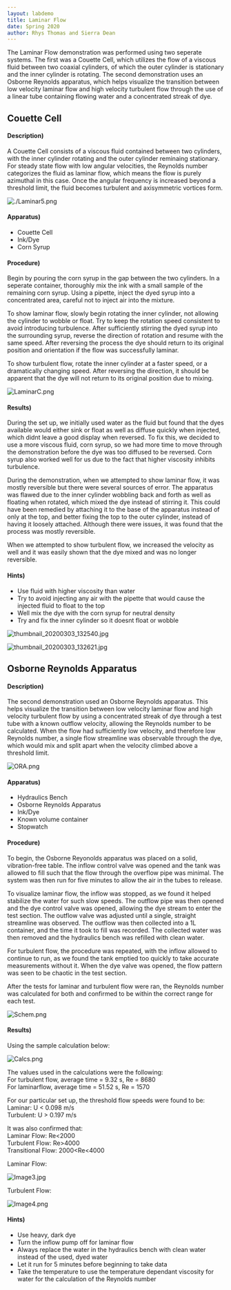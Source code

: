 ```yaml
---
layout: labdemo
title: Laminar Flow
date: Spring 2020
author: Rhys Thomas and Sierra Dean
---
```



The Laminar Flow demonstration was performed using two seperate systems. The first was a Couette Cell, which utilizes the flow of a viscous fluid between two coaxial cylinders, of which the outer cylinder is stationary and the inner cylinder is rotating. The second demonstration uses an Osborne Reynolds apparatus, which helps visualize the transition between low velocity laminar flow and high velocity turbulent flow through the use of a linear tube containing flowing water and a concentrated streak of dye.

## Couette Cell

#### Description)
A Couette Cell consists of a viscous fluid contained between two cylinders, with the inner cylinder rotating and the outer cylinder reminaing stationary. For steady state flow with low angular velocities, the Reynolds number categorizes the fluid as laminar flow, which means the flow is purely azimuthal in this case. Once the angular frequency is increased beyond a threshold limit, the fluid becomes turbulent and axisymmetric vortices form.

![./Laminar5.png](./Laminar5.png)

#### Apparatus)
- Couette Cell
- Ink/Dye
- Corn Syrup

#### Procedure)
Begin by pouring the corn syrup in the gap between the two cylinders. In a seperate container, thoroughly mix the ink with a small sample of the remaining corn syrup. Using a pipette, inject the dyed syrup into a concentrated area, careful not to inject air into the mixture.

To show laminar flow, slowly begin rotating the inner cylinder, not allowing the cylinder to wobble or float. Try to keep the rotation speed consistent to avoid introducing turbulence. After sufficiently stirring the dyed syrup into the surrounding syrup, reverse the direction of rotation and resume with the same speed. After reversing the process the dye should return to its original position and orientation if the flow was successfully laminar.

To show turbulent flow, rotate the inner cylinder at a faster speed, or a dramatically changing speed. After reversing the direction, it should be apparent that the dye will not return to its original position due to mixing.

![LaminarC.png](./LaminarC.png)

#### Results)
During the set up, we initially used water as the fluid but found that the dyes available would either sink or float as well as diffuse quickly when injected, which didnt leave a good display when reversed. To fix this, we decided to use a more viscous fluid, corn syrup, so we had more time to move through the demonstration before the dye was too diffused to be reversed. Corn syrup also worked well for us due to the fact that higher viscosity inhibits turbulence.

During the demonstration, when we attempted to show laminar flow, it was mostly reversible but there were several sources of error. The apparatus was flawed due to the inner cylinder wobbling back and forth as well as floating when rotated, which mixed the dye instead of stirring it. This could have been remedied by attaching it to the base of the apparatus instead of only at the top, and better fixing the top to the outer cylinder, instead of having it loosely attached. Although there were issues, it was found that the process was mostly reversible.

When we attempted to show turbulent flow, we increased the velocity as well and it was easily shown that the dye mixed and was no longer reversible.

#### Hints)
- Use fluid with higher viscosity than water
- Try to avoid injecting any air with the pipette that would cause the injected fluid to float to the top
- Well mix the dye with the corn syrup for neutral density
- Try and fix the inner cylinder so it doesnt float or wobble


![thumbnail_20200303_132540.jpg](Image1.jpg)

![thumbnail_20200303_132621.jpg](Image2.jpg)

## Osborne Reynolds Apparatus

#### Description)
The second demonstration used an Osborne Reynolds apparatus. This helps visualize the transition between low velocity laminar flow and high velocity turbulent flow by using a concentrated streak of dye through a test tube with a known outflow velocity, allowing the Reynolds number to be calculated. When the flow had sufficiently low velocity, and therefore low Reynolds number, a single flow streamline was observable through the dye, which would mix and split apart when the velocity climbed above a threshold limit.

![ORA.png](ORA.png)

#### Apparatus)
- Hydraulics Bench
- Osborne Reynolds Apparatus
- Ink/Dye
- Known volume container
- Stopwatch

#### Procedure)
To begin, the Osborne Reyonolds apparatus was placed on a solid, vibration-free table. The inflow control valve was opened and the tank was allowed to fill such that the flow through the overflow pipe was minimal. The system was then run for five minutes to allow the air in the tubes to release.

To visualize laminar flow, the inflow was stopped, as we found it helped stabilize the water for such slow speeds. The outflow pipe was then opened and the dye control valve was opened, allowing the dye stream to enter the test section. The outflow valve was adjusted until a single, straight streamline was observed. The outflow was then collected into a 1L container, and the time it took to fill was recorded. The collected water was then removed and the hydraulics bench was refilled with clean water.

For turbulent flow, the procedure was repeated, with the inflow allowed to continue to run, as we found the tank emptied too quickly to take accurate measurements without it. When the dye valve was opened, the flow pattern was seen to be chaotic in the test section.

After the tests for laminar and turbulent flow were ran, the Reynolds number was calculated for both and confirmed to be within the correct range for each test.

![Schem.png](Schem.png)

#### Results)

Using the sample calculation below:

![Calcs.png](Calcs.png)

The values used in the calculations were the following: \
For turbulent flow, average time = 9.32 s, Re = 8680 \
For laminarflow, average time = 51.52 s, Re = 1570

For our particular set up, the threshold flow speeds were found to be: \
Laminar: U < 0.098 m/s \
Turbulent: U > 0.197 m/s

It was also confirmed that: \
Laminar Flow: Re<2000 \
Turbulent Flow: Re>4000 \
Transitional Flow: 2000<Re<4000

Laminar Flow:

![Image3.jpg](Image3.jpg)

Turbulent Flow:

![Image4.png](Image4.png)

#### Hints)
- Use heavy, dark dye
- Turn the inflow pump off for laminar flow
- Always replace the water in the hydraulics bench with clean water instead of the used, dyed water
- Let it run for 5 minutes before beginning to take data
- Take the temperature to use the temperature dependant viscosity for water for the calculation of the Reynolds number
